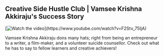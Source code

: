 ﻿## Creative Side Hustle Club | Vamsee Krishna Akkiraju's Success Story

[![Watch the video](https://github.com/ksens/ksens.github.io/blob/master/img/WhatsApp%20Image%202023-03-29%20at%2012.50.52%20AM.jpeg?)](https://www.youtube.com/watch?v=F2Stv_75IjA)

Vamsee Krishna Akkiraju dons many hats; right from being an entrepreneur to a writer, a film-maker, and a volunteer suicide counsellor. Check out what he has to say to fellow learners and creative achievers!
